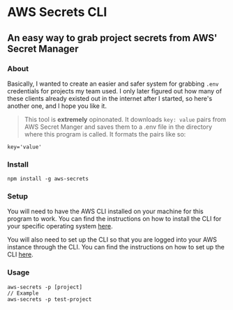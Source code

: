 # AWS Secrets CLI
## An easy way to grab project secrets from AWS' Secret Manager

### About
Basically, I wanted to create an easier and safer system for grabbing `.env` credentials for projects my team used. I only later figured out how many of these clients already existed out in the internet after I started, so here's another one, and I hope you like it.
> This tool is **extremely** opinonated. It downloads `key: value` pairs from AWS Secret Manger and saves them to a .env file in the directory where this program is called. It formats the pairs like so:
```
key='value'

```

### Install
```
npm install -g aws-secrets
```

### Setup
You will need to have the AWS CLI installed on your machine for this program to work. You can find the instructions on how to install the CLI for your specific operating system [here](https://docs.aws.amazon.com/cli/latest/userguide/getting-started-install.html).

You will also need to set up the CLI so that you are logged into your AWS instance through the CLI. You can find the instructions on how to set up the CLI [here](https://docs.aws.amazon.com/cli/latest/userguide/getting-started-quickstart.html).

### Usage
```
aws-secrets -p [project]
// Example
aws-secrets -p test-project
```
